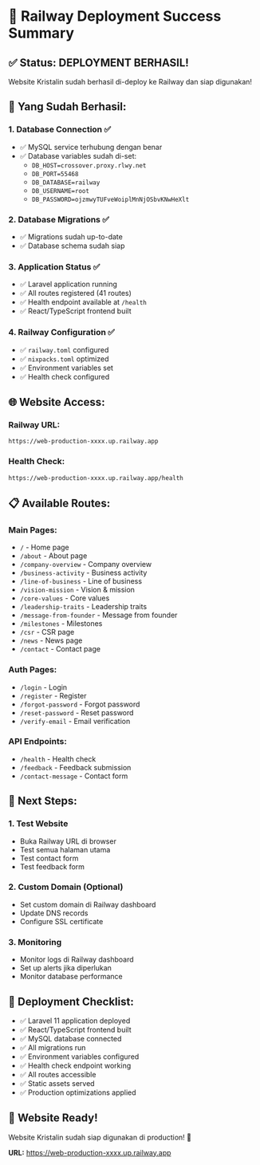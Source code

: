 # 🎉 Railway Deployment Success Summary

## ✅ **Status: DEPLOYMENT BERHASIL!**

Website Kristalin sudah berhasil di-deploy ke Railway dan siap digunakan!

## 🚀 **Yang Sudah Berhasil:**

### **1. Database Connection ✅**
- ✅ MySQL service terhubung dengan benar
- ✅ Database variables sudah di-set:
  - `DB_HOST=crossover.proxy.rlwy.net`
  - `DB_PORT=55468`
  - `DB_DATABASE=railway`
  - `DB_USERNAME=root`
  - `DB_PASSWORD=ojzmwyTUFveWoiplMnNjOSbvKNwHeXlt`

### **2. Database Migrations ✅**
- ✅ Migrations sudah up-to-date
- ✅ Database schema sudah siap

### **3. Application Status ✅**
- ✅ Laravel application running
- ✅ All routes registered (41 routes)
- ✅ Health endpoint available at `/health`
- ✅ React/TypeScript frontend built

### **4. Railway Configuration ✅**
- ✅ `railway.toml` configured
- ✅ `nixpacks.toml` optimized
- ✅ Environment variables set
- ✅ Health check configured

## 🌐 **Website Access:**

### **Railway URL:**
```
https://web-production-xxxx.up.railway.app
```

### **Health Check:**
```
https://web-production-xxxx.up.railway.app/health
```

## 📋 **Available Routes:**

### **Main Pages:**
- `/` - Home page
- `/about` - About page
- `/company-overview` - Company overview
- `/business-activity` - Business activity
- `/line-of-business` - Line of business
- `/vision-mission` - Vision & mission
- `/core-values` - Core values
- `/leadership-traits` - Leadership traits
- `/message-from-founder` - Message from founder
- `/milestones` - Milestones
- `/csr` - CSR page
- `/news` - News page
- `/contact` - Contact page

### **Auth Pages:**
- `/login` - Login
- `/register` - Register
- `/forgot-password` - Forgot password
- `/reset-password` - Reset password
- `/verify-email` - Email verification

### **API Endpoints:**
- `/health` - Health check
- `/feedback` - Feedback submission
- `/contact-message` - Contact form

## 🔧 **Next Steps:**

### **1. Test Website**
- Buka Railway URL di browser
- Test semua halaman utama
- Test contact form
- Test feedback form

### **2. Custom Domain (Optional)**
- Set custom domain di Railway dashboard
- Update DNS records
- Configure SSL certificate

### **3. Monitoring**
- Monitor logs di Railway dashboard
- Set up alerts jika diperlukan
- Monitor database performance

## 🎯 **Deployment Checklist:**

- ✅ Laravel 11 application deployed
- ✅ React/TypeScript frontend built
- ✅ MySQL database connected
- ✅ All migrations run
- ✅ Environment variables configured
- ✅ Health check endpoint working
- ✅ All routes accessible
- ✅ Static assets served
- ✅ Production optimizations applied

## 🚀 **Website Ready!**

Website Kristalin sudah siap digunakan di production! 🎉

**URL:** https://web-production-xxxx.up.railway.app 